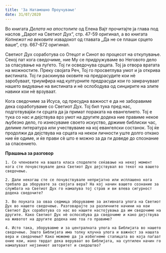 ```yaml
---
title: 'За Натамошно Проучување'
date: 31/07/2020
---
```


Во книгата *Делата на апостолите* од Елена Вајт прочитајте ја глава под наслов „Дарот на Светиот Дух“, стр. 47-59 оригинал, а во книгата *Копнежот на вековите* извадокот од главата „Да не се плаши срцето ваше“, стр. 667-672 оригинал.

Светиот Дух соработува со Отецот и Синот во процесот на откупување. Секој пат кога сведочиме, ние Му се придружуваме во Неговото дело за спасување на луѓето. Тој ги осведочува срцата. Тој ја отвора вратата на можностите. Преку својата Реч, Тој го просветлува умот и ја открива вистината. Тој ги раскинува оковите на предрасудите кои нѐ заробуваат, триумфира над културните предрасуди кои го замрачуваат нашето видување на вистината и нѐ ослободува од синџирите на злите навики кои нѐ врзуваат.

Кога сведочиме за Исуса, од пресудна важност е да не заборавиме дека соработуваме со Светиот Дух. Тој бил тука пред нас, подготвувајќи ги срцата да ја примат пораката на евангелието. Тој е тука со нас и дејствува врз умот на другите додека ние правиме некое љубезно дело, го изнесуваме своето искуство, држиме библиски час, делиме литература или учествуваме на кој евангелски состанок. Тој ќе продолжи да дејствува на срцата на некои личности уште долго откако ние ќе одиме, и ќе прави сѐ што е можно за да ги доведе до спознание за спасението.

**Прашања за разговор**

`1. Со членовите на вашата класа споделете сеќавање на некој момент кога сте почувствувале дека Светиот Дух дејствувал во текот на вашето сведочење.`

`2. Дали некогаш сте се почувствувале непријатно или исплашено кога требало да зборувате за својата вера? На кој начин вашето сознание за службата на Светиот Дух го намалува тој страв и ви влева сигурност додека сведочите?`

`3. Во поуката за оваа седмица зборувавме за активната улога на Светиот Дух во нашето сведочење. Разговарајте за различните начини на кои Светиот Дух соработува со нас во нашите настојувања да им сведочиме на другите. Како Светиот Дух нѐ оспособува да сведочиме и како дејствува на животот на другите додека ние тоа го правиме?`

`4. Исто така, зборувавме и за централната улога на Библијата во нашето сведочење. Зошто Библијата има толку клучна улога и важност за нашата вера и сведочење? Како можеме да ја избегнеме стапицата во која паѓаат оние кои, иако тврдат дека веруваат во Библијата, на суптилен начин го намалуваат нејзиниот авторитет и сведоштво?`